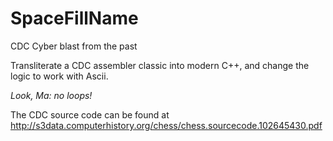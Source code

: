 # SpaceFillName
CDC Cyber blast from the past

Transliterate a CDC assembler classic into modern C++, and
change the logic to work with Ascii.

*Look, Ma: no loops!*

The CDC source code can be found at
   <http://s3data.computerhistory.org/chess/chess.sourcecode.102645430.pdf>

